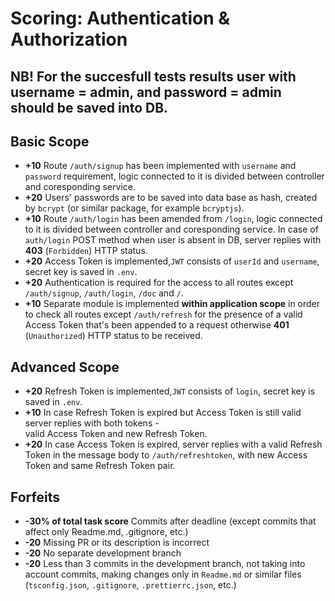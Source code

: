 # Scoring: Authentication & Authorization

## NB! For the succesfull tests results user with username = **admin**, and password = **admin** should be saved into DB. 

## Basic Scope

- **+10** Route `/auth/signup` has been implemented with `username` and `password` requirement, logic connected to it is divided between controller and coresponding service.
- **+20** Users' passwords are to be saved into data base as hash, created by `bcrypt` (or similar package, for example `bcryptjs`).
- **+10** Route `/auth/login` has been amended from `/login`, logic connected to it is divided between controller and coresponding service. In case of `auth/login` POST method when user is absent in DB, server replies with  **403** (`Forbidden`) HTTP status.
- **+20** Access Token is implemented,`JWT` consists of `userId` and `username`, secret key is saved in `.env`.
- **+20** Authentication is required for the access to all routes except 
`/auth/signup`, `/auth/login`, `/doc` and `/`.
- **+10** Separate module is implemented **within application scope** in order to check all routes except `/auth/refresh` for the presence of a valid Access Token that's been appended to a request  otherwise  **401** (`Unauthorized`) HTTP status to be received.

## Advanced Scope

- **+20** Refresh Token is implemented,`JWT` consists of  `login`, secret key is saved in `.env`.
- **+10** In case Refresh Token is expired but Access Token is still valid server replies with both tokens -  
          valid Access Token and new Refresh Token.
- **+20** In case Access Token is expired, server replies with a valid Refresh Token in the message body 
          to `/auth/refreshtoken`, with new Access Token and same Refresh Token pair.

## Forfeits

- **-30% of total task score** Commits after deadline (except commits that affect only Readme.md, .gitignore, etc.)
- **-20** Missing PR or its description is incorrect
- **-20** No separate development branch
- **-20** Less than 3 commits in the development branch, not taking into account commits, making changes only in `Readme.md` or similar files (`tsconfig.json`, `.gitignore`, `.prettierrc.json`, etc.)